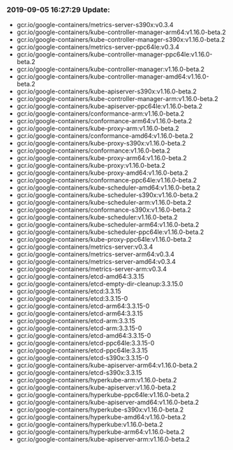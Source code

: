 ### 2019-09-05 16:27:29 Update:

- gcr.io/google-containers/metrics-server-s390x:v0.3.4
- gcr.io/google-containers/kube-controller-manager-arm64:v1.16.0-beta.2
- gcr.io/google-containers/kube-controller-manager-s390x:v1.16.0-beta.2
- gcr.io/google-containers/metrics-server-ppc64le:v0.3.4
- gcr.io/google-containers/kube-controller-manager-ppc64le:v1.16.0-beta.2
- gcr.io/google-containers/kube-controller-manager:v1.16.0-beta.2
- gcr.io/google-containers/kube-controller-manager-amd64:v1.16.0-beta.2
- gcr.io/google-containers/kube-apiserver-s390x:v1.16.0-beta.2
- gcr.io/google-containers/kube-controller-manager-arm:v1.16.0-beta.2
- gcr.io/google-containers/kube-apiserver-ppc64le:v1.16.0-beta.2
- gcr.io/google-containers/conformance-arm:v1.16.0-beta.2
- gcr.io/google-containers/conformance-arm64:v1.16.0-beta.2
- gcr.io/google-containers/kube-proxy-arm:v1.16.0-beta.2
- gcr.io/google-containers/conformance-amd64:v1.16.0-beta.2
- gcr.io/google-containers/kube-proxy-s390x:v1.16.0-beta.2
- gcr.io/google-containers/conformance:v1.16.0-beta.2
- gcr.io/google-containers/kube-proxy-arm64:v1.16.0-beta.2
- gcr.io/google-containers/kube-proxy:v1.16.0-beta.2
- gcr.io/google-containers/kube-proxy-amd64:v1.16.0-beta.2
- gcr.io/google-containers/conformance-ppc64le:v1.16.0-beta.2
- gcr.io/google-containers/kube-scheduler-amd64:v1.16.0-beta.2
- gcr.io/google-containers/kube-scheduler-s390x:v1.16.0-beta.2
- gcr.io/google-containers/kube-scheduler-arm:v1.16.0-beta.2
- gcr.io/google-containers/conformance-s390x:v1.16.0-beta.2
- gcr.io/google-containers/kube-scheduler:v1.16.0-beta.2
- gcr.io/google-containers/kube-scheduler-arm64:v1.16.0-beta.2
- gcr.io/google-containers/kube-scheduler-ppc64le:v1.16.0-beta.2
- gcr.io/google-containers/kube-proxy-ppc64le:v1.16.0-beta.2
- gcr.io/google-containers/metrics-server:v0.3.4
- gcr.io/google-containers/metrics-server-arm64:v0.3.4
- gcr.io/google-containers/metrics-server-amd64:v0.3.4
- gcr.io/google-containers/metrics-server-arm:v0.3.4
- gcr.io/google-containers/etcd-amd64:3.3.15
- gcr.io/google-containers/etcd-empty-dir-cleanup:3.3.15.0
- gcr.io/google-containers/etcd:3.3.15
- gcr.io/google-containers/etcd:3.3.15-0
- gcr.io/google-containers/etcd-arm64:3.3.15-0
- gcr.io/google-containers/etcd-arm64:3.3.15
- gcr.io/google-containers/etcd-arm:3.3.15
- gcr.io/google-containers/etcd-arm:3.3.15-0
- gcr.io/google-containers/etcd-amd64:3.3.15-0
- gcr.io/google-containers/etcd-ppc64le:3.3.15-0
- gcr.io/google-containers/etcd-ppc64le:3.3.15
- gcr.io/google-containers/etcd-s390x:3.3.15-0
- gcr.io/google-containers/kube-apiserver-arm64:v1.16.0-beta.2
- gcr.io/google-containers/etcd-s390x:3.3.15
- gcr.io/google-containers/hyperkube-arm:v1.16.0-beta.2
- gcr.io/google-containers/kube-apiserver:v1.16.0-beta.2
- gcr.io/google-containers/hyperkube-ppc64le:v1.16.0-beta.2
- gcr.io/google-containers/kube-apiserver-amd64:v1.16.0-beta.2
- gcr.io/google-containers/hyperkube-s390x:v1.16.0-beta.2
- gcr.io/google-containers/hyperkube-amd64:v1.16.0-beta.2
- gcr.io/google-containers/hyperkube:v1.16.0-beta.2
- gcr.io/google-containers/hyperkube-arm64:v1.16.0-beta.2
- gcr.io/google-containers/kube-apiserver-arm:v1.16.0-beta.2
